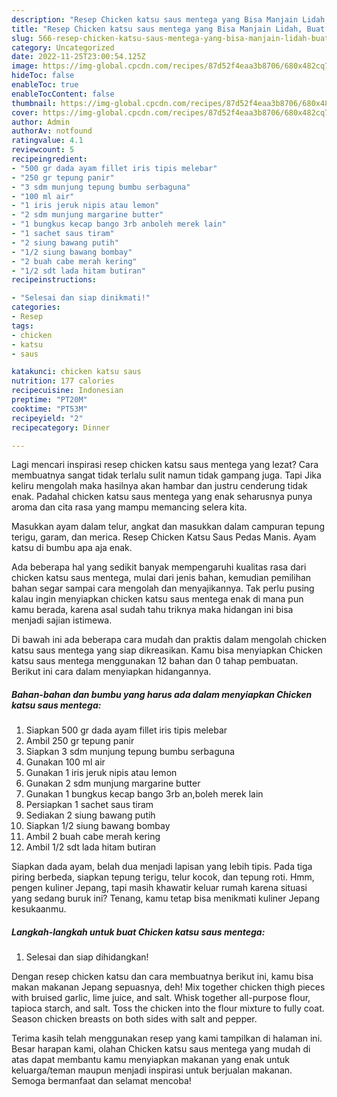 ```yaml
---
description: "Resep Chicken katsu saus mentega yang Bisa Manjain Lidah, Buat Buka Puasa}"
title: "Resep Chicken katsu saus mentega yang Bisa Manjain Lidah, Buat Buka Puasa}"
slug: 566-resep-chicken-katsu-saus-mentega-yang-bisa-manjain-lidah-buat-buka-puasa
category: Uncategorized
date: 2022-11-25T23:00:54.125Z
image: https://img-global.cpcdn.com/recipes/87d52f4eaa3b8706/680x482cq70/chicken-katsu-saus-mentega-foto-resep-utama.jpg
hideToc: false
enableToc: true
enableTocContent: false
thumbnail: https://img-global.cpcdn.com/recipes/87d52f4eaa3b8706/680x482cq70/chicken-katsu-saus-mentega-foto-resep-utama.jpg
cover: https://img-global.cpcdn.com/recipes/87d52f4eaa3b8706/680x482cq70/chicken-katsu-saus-mentega-foto-resep-utama.jpg
author: Admin
authorAv: notfound
ratingvalue: 4.1
reviewcount: 5
recipeingredient:
- "500 gr dada ayam fillet iris tipis melebar"
- "250 gr tepung panir"
- "3 sdm munjung tepung bumbu serbaguna"
- "100 ml air"
- "1 iris jeruk nipis atau lemon"
- "2 sdm munjung margarine butter"
- "1 bungkus kecap bango 3rb anboleh merek lain"
- "1 sachet saus tiram"
- "2 siung bawang putih"
- "1/2 siung bawang bombay"
- "2 buah cabe merah kering"
- "1/2 sdt lada hitam butiran"
recipeinstructions:

- "Selesai dan siap dinikmati!"
categories:
- Resep
tags:
- chicken
- katsu
- saus

katakunci: chicken katsu saus 
nutrition: 177 calories
recipecuisine: Indonesian
preptime: "PT20M"
cooktime: "PT53M"
recipeyield: "2"
recipecategory: Dinner

---
```



Lagi mencari inspirasi resep chicken katsu saus mentega yang lezat? Cara membuatnya sangat tidak terlalu sulit namun tidak gampang juga. Tapi Jika keliru mengolah maka hasilnya akan hambar dan justru cenderung tidak enak. Padahal chicken katsu saus mentega yang enak seharusnya punya aroma dan cita rasa yang mampu memancing selera kita.


Masukkan ayam dalam telur, angkat dan masukkan dalam campuran tepung terigu, garam, dan merica. Resep Chicken Katsu Saus Pedas Manis. Ayam katsu di bumbu apa aja enak.

Ada beberapa hal yang sedikit banyak mempengaruhi kualitas rasa dari chicken katsu saus mentega, mulai dari jenis bahan, kemudian pemilihan bahan segar sampai cara mengolah dan menyajikannya. Tak perlu pusing kalau ingin menyiapkan chicken katsu saus mentega enak di mana pun kamu berada, karena asal sudah tahu triknya maka hidangan ini bisa menjadi sajian istimewa.


Di bawah ini ada beberapa cara mudah dan praktis dalam mengolah chicken katsu saus mentega yang siap dikreasikan. Kamu bisa menyiapkan Chicken katsu saus mentega menggunakan 12 bahan dan 0 tahap pembuatan. Berikut ini cara dalam menyiapkan hidangannya.

<!--inarticleads1-->

##### Bahan-bahan dan bumbu yang harus ada dalam menyiapkan Chicken katsu saus mentega:

1. Siapkan 500 gr dada ayam fillet iris tipis melebar
1. Ambil 250 gr tepung panir
1. Siapkan 3 sdm munjung tepung bumbu serbaguna
1. Gunakan 100 ml air
1. Gunakan 1 iris jeruk nipis atau lemon
1. Gunakan 2 sdm munjung margarine butter
1. Gunakan 1 bungkus kecap bango 3rb an,boleh merek lain
1. Persiapkan 1 sachet saus tiram
1. Sediakan 2 siung bawang putih
1. Siapkan 1/2 siung bawang bombay
1. Ambil 2 buah cabe merah kering
1. Ambil 1/2 sdt lada hitam butiran


Siapkan dada ayam, belah dua menjadi lapisan yang lebih tipis. Pada tiga piring berbeda, siapkan tepung terigu, telur kocok, dan tepung roti. Hmm, pengen kuliner Jepang, tapi masih khawatir keluar rumah karena situasi yang sedang buruk ini? Tenang, kamu tetap bisa menikmati kuliner Jepang kesukaanmu. 

<!--inarticleads2-->

##### Langkah-langkah untuk buat Chicken katsu saus mentega:


1. Selesai dan siap dihidangkan!

Dengan resep chicken katsu dan cara membuatnya berikut ini, kamu bisa makan makanan Jepang sepuasnya, deh! Mix together chicken thigh pieces with bruised garlic, lime juice, and salt. Whisk together all-purpose flour, tapioca starch, and salt. Toss the chicken into the flour mixture to fully coat. Season chicken breasts on both sides with salt and pepper. 

Terima kasih telah menggunakan resep yang kami tampilkan di halaman ini. Besar harapan kami, olahan Chicken katsu saus mentega yang mudah di atas dapat membantu kamu menyiapkan makanan yang enak untuk keluarga/teman maupun menjadi inspirasi untuk berjualan makanan. Semoga bermanfaat dan selamat mencoba!
